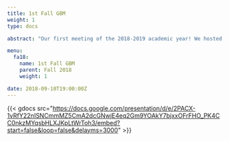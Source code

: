 ```yaml
---
title: 1st Fall GBM
weight: 1
type: docs

abstract: "Our first meeting of the 2018-2019 academic year! We hosted a panel consisting of our leadership where we answer some of your questions regarding their experiences with internships."

menu:
  fa18:
    name: 1st Fall GBM
    parent: Fall 2018
    weight: 1

date: 2018-09-10T19:00:00Z
---
```


{{< gdocs src="https://docs.google.com/presentation/d/e/2PACX-1vRfY22nISNCmmMZ5CmA2dcGNwjE4eq2Gm9YOAkY7bjxxOFrFHO_PK4CC0nkzMYqsbHLXJKpLtWrToh3/embed?start=false&loop=false&delayms=3000" >}}